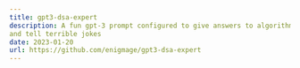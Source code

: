 ```yaml
---
title: gpt3-dsa-expert
description: A fun gpt-3 prompt configured to give answers to algorithmic questions
and tell terrible jokes
date: 2023-01-20
url: https://github.com/enigmage/gpt3-dsa-expert
---
```

